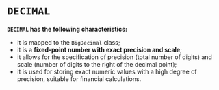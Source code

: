 # `DECIMAL`
**`DECIMAL` has the following characteristics:**
- it is mapped to the `BigDecimal` class;
- it is a **fixed-point number with exact precision and scale**;
- it allows for the specification of precision (total number of digits) and scale (number of digits to the right of the decimal point);
- it is used for storing exact numeric values with a high degree of precision,
  suitable for financial calculations.